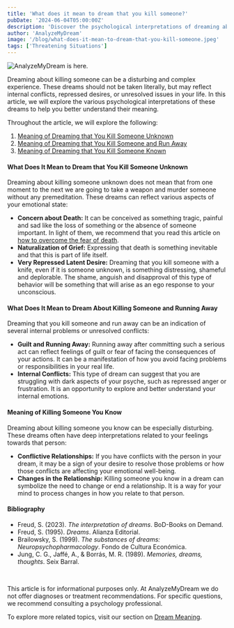 ```yaml
---
title: 'What does it mean to dream that you kill someone?'
pubDate: '2024-06-04T05:00:00Z'
description: 'Discover the psychological interpretations of dreaming about killing someone, and what these dreams may reflect about your emotional state.'
author: 'AnalyzeMyDream'
image: '/blog/what-does-it-mean-to-dream-that-you-kill-someone.jpeg'
tags: ['Threatening Situations']
---
```


![AnalyzeMyDream is here.](/blog/what-does-it-mean-to-dream-that-you-kill-someone.jpeg)


Dreaming about killing someone can be a disturbing and complex experience. These dreams should not be taken literally, but may reflect internal conflicts, repressed desires, or unresolved issues in your life. In this article, we will explore the various psychological interpretations of these dreams to help you better understand their meaning.

Throughout the article, we will explore the following:

1. [Meaning of Dreaming that You Kill Someone Unknown](#what-does-it-mean-to-dream-that-you-kill-someone-unknown)
2. [Meaning of Dreaming that You Kill Someone and Run Away](#what-does-it-mean-to-dream-that-you-kill-someone-and-run-away)
3. [Meaning of Dreaming that You Kill Someone Known](#what-does-it-mean-to-dream-that-you-kill-someone-known)

#### What Does It Mean to Dream that You Kill Someone Unknown

Dreaming about killing someone unknown does not mean that from one moment to the next we are going to take a weapon and murder someone without any premeditation. These dreams can reflect various aspects of your emotional state:

- **Concern about Death:** It can be conceived as something tragic, painful and sad like the loss of something or the absence of someone important. In light of them, we recommend that you read this article on [how to overcome the fear of death](#how-to-overcome-the-fear-of-death).
- **Naturalization of Grief:** Expressing that death is something inevitable and that this is part of life itself.
- **Very Repressed Latent Desire:** Dreaming that you kill someone with a knife, even if it is someone unknown, is something distressing, shameful and deplorable. The shame, anguish and disapproval of this type of behavior will be something that will arise as an ego response to your unconscious.

#### What Does It Mean to Dream About Killing Someone and Running Away

Dreaming that you kill someone and run away can be an indication of several internal problems or unresolved conflicts:

- **Guilt and Running Away:** Running away after committing such a serious act can reflect feelings of guilt or fear of facing the consequences of your actions. It can be a manifestation of how you avoid facing problems or responsibilities in your real life.
- **Internal Conflicts:** This type of dream can suggest that you are struggling with dark aspects of your psyche, such as repressed anger or frustration. It is an opportunity to explore and better understand your internal emotions.

#### Meaning of Killing Someone You Know

Dreaming about killing someone you know can be especially disturbing. These dreams often have deep interpretations related to your feelings towards that person:

- **Conflictive Relationships:** If you have conflicts with the person in your dream, it may be a sign of your desire to resolve those problems or how those conflicts are affecting your emotional well-being.
- **Changes in the Relationship:** Killing someone you know in a dream can symbolize the need to change or end a relationship. It is a way for your mind to process changes in how you relate to that person.

#### Bibliography

- Freud, S. (2023). *The interpretation of dreams*. BoD-Books on Demand.
- Freud, S. (1995). *Dreams*. Alianza Editorial.
- Brailowsky, S. (1999). *The substances of dreams: Neuropsychopharmacology*. Fondo de Cultura Económica.
- Jung, C. G., Jaffé, A., & Borrás, M. R. (1989). *Memories, dreams, thoughts*. Seix Barral.

<br>

This article is for informational purposes only. At AnalyzeMyDream we do not offer diagnoses or treatment recommendations. For specific questions, we recommend consulting a psychology professional.

To explore more related topics, visit our section on [Dream Meaning](#).